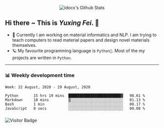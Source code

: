 <div align="center">
    <img align="center" src="https://github-readme-stats.vercel.app/api?username=idocx&show_icons=true&hide_border=true" alt="idocx's Github Stats"></img>
</div>

## Hi there ~ This is *Yuxing Fei*. ‍👋

- 🚀 Currently I am working on material informatics and NLP. I am trying to teach computers to read material papers and design novel materials themselves.
- 🪐 My favourite programming language is `Python🐍`. Most of the my projects are written in `Python`.

---

### 📊 Weekly development time
<!--START_SECTION:waka-->
```text
Week: 22 August, 2020 - 29 August, 2020

Python       15 hrs 19 mins  ████████████████████████▓   98.61 % 
Markdown     10 mins         ▒░░░░░░░░░░░░░░░░░░░░░░░░   01.13 % 
Bash         1 min           ░░░░░░░░░░░░░░░░░░░░░░░░░   00.17 % 
JavaScript   0 secs          ░░░░░░░░░░░░░░░░░░░░░░░░░   00.08 % 
```
<!--END_SECTION:waka-->

### 

![Visitor Badge](https://visitor-badge.laobi.icu/badge?page_id=idocx.idocx)